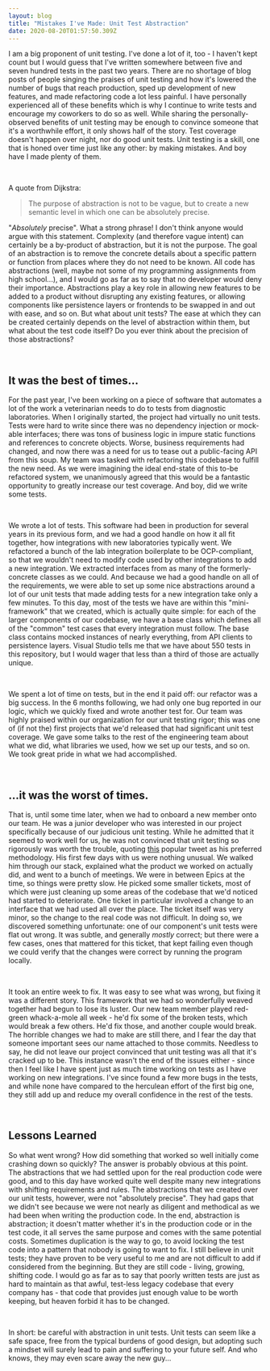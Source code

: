 ```yaml
---
layout: blog
title: "Mistakes I've Made: Unit Test Abstraction"
date: 2020-08-20T01:57:50.309Z
---
```

I am a big proponent of unit testing. I've done a lot of it, too - I haven't kept count but I would guess that I've written somewhere between five and seven hundred tests in the past two years. There are no shortage of blog posts of people singing the praises of unit testing and how it's lowered the number of bugs that reach production, sped up development of new features, and made refactoring code a lot less painful. I have personally experienced all of these benefits which is why I continue to write tests and encourage my coworkers to do so as well. While sharing the personally-observed benefits of unit testing may be enough to convince someone that it's a worthwhile effort, it only shows half of the story. Test coverage doesn't happen over night, nor do good unit tests. Unit testing is a skill, one that is honed over time just like any other: by making mistakes. And boy have I made plenty of them.

<br>

A quote from Dijkstra:

> The purpose of abstraction is not to be vague, but to create a new semantic level in which one can be absolutely precise.

"*Absolutely* precise". What a strong phrase! I don't think anyone would argue with this statement. Complexity (and therefore vague intent) can certainly be a by-product of abstraction, but it is not the purpose. The goal of an abstraction is to remove the concrete details about a specific pattern or function from places where they do not need to be known. All code has abstractions (well, maybe not some of my programming assignments from high school...), and I would go as far as to say that no developer would deny their importance. Abstractions play a key role in allowing new features to be added to a product without disrupting any existing features, or allowing components like persistence layers or frontends to be swapped in and out with ease, and so on. But what about unit tests? The ease at which they can be created certainly depends on the level of abstraction within them, but what about the test code itself? Do you ever think about the precision of those abstractions?

<br>

## It was the best of times...

For the past year, I've been working on a piece of software that automates a lot of the work a veterinarian needs to do to tests from diagnostic laboratories. When I originally started, the project had virtually no unit tests. Tests were hard to write since there was no dependency injection or mock-able interfaces; there was tons of business logic in impure static functions and references to concrete objects. Worse, business requirements had changed, and now there was a need for us to tease out a public-facing API from this soup. My team was tasked with refactoring this codebase to fulfill the new need. As we were imagining the ideal end-state of this to-be refactored system, we unanimously agreed that this would be a fantastic opportunity to greatly increase our test coverage. And boy, did we write some tests.

<br>

We wrote a lot of tests. This software had been in production for several years in its previous form, and we had a good handle on how it all fit together, how integrations with new laboratories typically went. We refactored a bunch of the lab integration boilerplate to be OCP-compliant, so that we wouldn't need to modify code used by other integrations to add a new integration. We extracted interfaces from as many of the formerly-concrete classes as we could. And because we had a good handle on all of the requirements, we were able to set up some nice abstractions around a lot of our unit tests that made adding tests for a new integration take only a few minutes. To this day, most of the tests we have are within this "mini-framework" that we created, which is actually quite simple: for each of the larger components of our codebase, we have a base class which defines all of the "common" test cases that every integration must follow. The base class contains mocked instances of nearly everything, from API clients to persistence layers. Visual Studio tells me that we have about 550 tests in this repository, but I would wager that less than a third of those are actually unique.

<br>

We spent a lot of time on tests, but in the end it paid off: our refactor was a big success. In the 6 months following, we had only one bug reported in our logic, which we quickly fixed and wrote another test for. Our team was highly praised within our organization for our unit testing rigor; this was one of (if not the) first projects that we'd released that had significant unit test coverage. We gave some talks to the rest of the engineering team about what we did, what libraries we used, how we set up our tests, and so on. We took great pride in what we had accomplished.

<br>

## ...it was the worst of times.

That is, until some time later, when we had to onboard a new member onto our team. He was a junior developer who was interested in our project specifically because of our judicious unit testing. While he admitted that it seemed to work well for us, he was not convinced that unit testing so rigorously was worth the trouble, quoting [this](https://twitter.com/rauchg/status/807626710350839808?ref_src=twsrc%5Etfw%7Ctwcamp%5Etweetembed%7Ctwterm%5E807626710350839808%7Ctwgr%5E&ref_url=https%3A%2F%2Fkentcdodds.com%2Fblog%2Fwrite-tests) popular tweet as his preferred methodology. His first few days with us were nothing unusual. We walked him through our stack, explained what the product we worked on actually did, and went to a bunch of meetings. We were in between Epics at the time, so things were pretty slow. He picked some smaller tickets, most of which were just cleaning up some areas of the codebase that we'd noticed had started to deteriorate. One ticket in particular involved a change to an interface that we had used all over the place. The ticket itself was very minor, so the change to the real code was not difficult. In doing so, we discovered something unfortunate: one of our component's unit tests were flat out wrong.  It was subtle, and generally *mostly* correct; but there were a few cases, ones that mattered for this ticket, that kept failing even though we could verify that the changes were correct by running the program locally. 

<br>

It took an entire week to fix. It was easy to see what was wrong, but fixing it was a different story. This framework that we had so wonderfully weaved together had begun to lose its luster. Our new team member played red-green whack-a-mole all week - he'd fix some of the broken tests, which would break a few others. He'd fix those, and another couple would break. The horrible changes we had to make are still there, and I fear the day that someone important sees our name attached to those commits. Needless to say, he did not leave our project convinced that unit testing was all that it's cracked up to be. This instance wasn't the end of the issues either - since then I feel like I have spent just as much time working on tests as I have working on new integrations. I've since found a few more bugs in the tests, and while none have compared to the herculean effort of the first big one, they still add up and reduce my overall confidence in the rest of the tests.

<br>

## Lessons Learned

So what went wrong? How did something that worked so well initially come crashing down so quickly? The answer is probably obvious at this point. The abstractions that we had settled upon for the real production code were good, and to this day have worked quite well despite many new integrations with shifting requirements and rules. The abstractions that we created over our unit tests, however, were not "absolutely precise". They had gaps that we didn't see because we were not nearly as diligent and methodical as we had been when writing the production code. In the end, abstraction is abstraction; it doesn't matter whether it's in the production code or in the test code, it all serves the same purpose and comes with the same potential costs. Sometimes duplication is the way to go, to avoid locking the test code into a pattern that nobody is going to want to fix. I still believe in unit tests; they have proven to be very useful to me and are not difficult to add if considered from the beginning. But they are still code - living, growing, shifting code. I would go as far as to say that poorly written tests are just as hard to maintain as that awful, test-less legacy codebase that every company has - that code that provides just enough value to be worth keeping, but heaven forbid it has to be changed.

<br>

In short: be careful with abstraction in unit tests. Unit tests can seem like a safe space, free from the typical burdens of good design, but adopting such a mindset will surely lead to pain and suffering to your future self. And who knows, they may even scare away the new guy...

